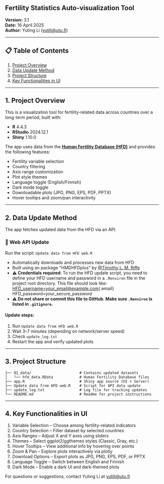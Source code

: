 ## Fertility Statistics Auto-visualization Tool

**Version:** 3.1\
**Date:** 16 April 2025\
**Author:** Yuting Li ([yutili\@utu.fi](mailto:yutili@utu.fi))

------------------------------------------------------------------------

## 📋 Table of Contents

1.  [Project Overview](#1-project-overview)  
2.  [Data Update Method](#2-data-update-method)  
3.  [Project Structure](#3-project-structure)  
4.  [Key Functionalities in UI](#4-key-functionalities-in-ui)  

------------------------------------------------------------------------

## 1. Project Overview

This is a visualization tool for fertility-related data across countries over a long-term period, built with:

-   **R** 4.4.3  
-   **RStudio** 2024.12.1  
-   **Shiny** 1.10.0  

The app uses data from the [**Human Fertility Database (HFD)**](https://www.humanfertility.org/) and provides the following features:

-   Fertility variable selection  
-   Country filtering  
-   Axis range customization  
-   Plot style themes  
-   Language toggle (English/Finnish)  
-   Dark mode toggle  
-   Downloadable plots (JPG, PNG, EPS, PDF, PPTX)  
-   Hover tooltips and zoom/pan interactivity  

------------------------------------------------------------------------

## 2. Data Update Method

The app fetches updated data from the HFD via an API.

### 🔹 Web API Update

Run the script: `Update data from HFD web.R`

-   Automatically downloads and processes new data from HFD  
-   Built using an package "HMDHFDplus" by [@Timothy L. M. Riffe](https://github.com/timriffe/TR1)  
-   **⚠️ Credentials required**: To run the HFD update script, you need to define your HFD username and password in a `.Renviron` file in the project root directory. This file should look like: [HFD_username=your_email\@example.com](mailto:HFD_username=your_email@example.com){.email} HFD_password=your_secure_password  
-   **⚠️ Do not share or commit this file to GitHub. Make sure `.Renviron` is listed in `.gitignore`.**  

#### Update steps:

1.  Run `Update data from HFD web.R`  
2.  Wait 3–7 minutes (depending on network/server speed)  
3.  Check `update_log.txt`  
4.  Restart the app and verify updated plots  

------------------------------------------------------------------------

## 3. Project Structure

``` text
├── 01_data/                      # Contains updated datasets
│   └── hfd_data.RData            # Human Fertility Database files
├── app.R                         # Shiny app source (UI + Server)
├── Update data from HFD web.R    # Script for API data update
├── update_log.txt                # Log file for tracking updates
└── README.md                     # Readme for project instructions
```

------------------------------------------------------------------------

## 4. Key Functionalities in UI

1.  Variable Selection – Choose among fertility-related indicators
2.  Country Selection – Filter dataset by selected countries
3.  Axis Ranges – Adjust X and Y axes using sliders
4.  Themes – Select ggplot2/ggthemes styles (Classic, Gray, etc.)
5.  Hover Tooltips – View additional info by hovering over points
6.  Zoom & Pan – Explore plots interactively via plotly
7.  Download Options – Export plots as JPG, PNG, EPS, PDF, or PPTX
8.  Language Toggle – Switch between English and Finnish
9.  Dark Mode – Enable a dark UI and dark-themed plots

For questions or suggestions, contact Yuting Li at [yutili\@utu.fi](mailto:yutili@utu.fi)
